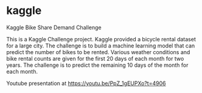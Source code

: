 # kaggle
Kaggle Bike Share Demand Challenge

This is a Kaggle Challenge project. Kaggle provided a bicycle rental dataset for a large city. The challenge is to build a machine learning model that can predict the number of bikes to be rented. Various weather conditions and bike rental counts are given for the first 20 days of each month for two years. The challenge is to predict the remaining 10 days of the month for each month.

Youtube presentation at https://youtu.be/PpZ_1gEUPXo?t=4906
